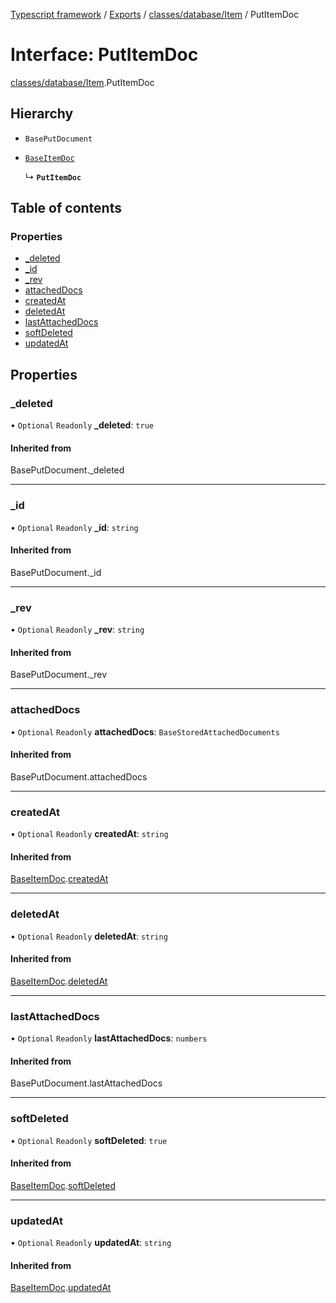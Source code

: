 [Typescript framework](../index.md) / [Exports](../modules.md) / [classes/database/Item](../modules/classes_database_Item.md) / PutItemDoc

# Interface: PutItemDoc

[classes/database/Item](../modules/classes_database_Item.md).PutItemDoc

## Hierarchy

- `BasePutDocument`

- [`BaseItemDoc`](classes_database_Item.BaseItemDoc.md)

  ↳ **`PutItemDoc`**

## Table of contents

### Properties

- [\_deleted](classes_database_Item.PutItemDoc.md#_deleted)
- [\_id](classes_database_Item.PutItemDoc.md#_id)
- [\_rev](classes_database_Item.PutItemDoc.md#_rev)
- [attachedDocs](classes_database_Item.PutItemDoc.md#attacheddocs)
- [createdAt](classes_database_Item.PutItemDoc.md#createdat)
- [deletedAt](classes_database_Item.PutItemDoc.md#deletedat)
- [lastAttachedDocs](classes_database_Item.PutItemDoc.md#lastattacheddocs)
- [softDeleted](classes_database_Item.PutItemDoc.md#softdeleted)
- [updatedAt](classes_database_Item.PutItemDoc.md#updatedat)

## Properties

### \_deleted

• `Optional` `Readonly` **\_deleted**: ``true``

#### Inherited from

BasePutDocument.\_deleted

___

### \_id

• `Optional` `Readonly` **\_id**: `string`

#### Inherited from

BasePutDocument.\_id

___

### \_rev

• `Optional` `Readonly` **\_rev**: `string`

#### Inherited from

BasePutDocument.\_rev

___

### attachedDocs

• `Optional` `Readonly` **attachedDocs**: `BaseStoredAttachedDocuments`

#### Inherited from

BasePutDocument.attachedDocs

___

### createdAt

• `Optional` `Readonly` **createdAt**: `string`

#### Inherited from

[BaseItemDoc](classes_database_Item.BaseItemDoc.md).[createdAt](classes_database_Item.BaseItemDoc.md#createdat)

___

### deletedAt

• `Optional` `Readonly` **deletedAt**: `string`

#### Inherited from

[BaseItemDoc](classes_database_Item.BaseItemDoc.md).[deletedAt](classes_database_Item.BaseItemDoc.md#deletedat)

___

### lastAttachedDocs

• `Optional` `Readonly` **lastAttachedDocs**: `numbers`

#### Inherited from

BasePutDocument.lastAttachedDocs

___

### softDeleted

• `Optional` `Readonly` **softDeleted**: ``true``

#### Inherited from

[BaseItemDoc](classes_database_Item.BaseItemDoc.md).[softDeleted](classes_database_Item.BaseItemDoc.md#softdeleted)

___

### updatedAt

• `Optional` `Readonly` **updatedAt**: `string`

#### Inherited from

[BaseItemDoc](classes_database_Item.BaseItemDoc.md).[updatedAt](classes_database_Item.BaseItemDoc.md#updatedat)
